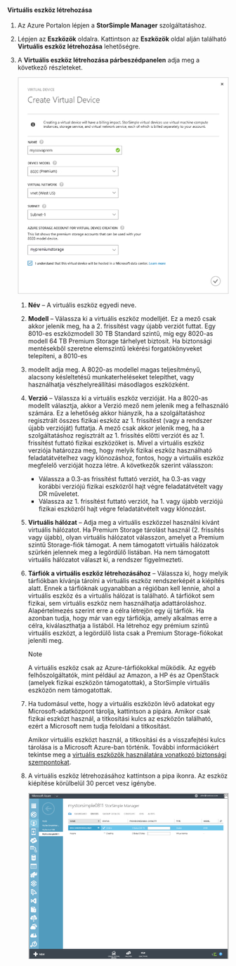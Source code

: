 #### <a name="to-create-a-virtual-device"></a>Virtuális eszköz létrehozása
1. Az Azure Portalon lépjen a **StorSimple Manager** szolgáltatáshoz.
2. Lépjen az **Eszközök** oldalra. Kattintson az **Eszközök** oldal alján található **Virtuális eszköz létrehozása** lehetőségre.
3. A **Virtuális eszköz létrehozása párbeszédpanelen** adja meg a következő részleteket.
   
    ![StorSimple virtuális eszköz létrehozása](./media/storsimple-create-virtual-device-u2/CreatePremiumsva1.png)
   
   1. **Név** – A virtuális eszköz egyedi neve.
   2. **Modell** – Válassza ki a virtuális eszköz modelljét. Ez a mező csak akkor jelenik meg, ha a 2. frissítést vagy újabb verziót futtat. Egy 8010-es eszközmodell 30 TB Standard szintű, míg egy 8020-as modell 64 TB Premium Storage tárhelyet biztosít. Ha biztonsági mentésekből szeretne elemszintű lekérési forgatókönyveket telepíteni, a 8010-es
   3.  modellt adja meg. A 8020-as modellel magas teljesítményű, alacsony késleltetésű munkaterheléseket telepíthet, vagy használhatja vészhelyreállítási másodlagos eszközként.
   4. **Verzió** – Válassza ki a virtuális eszköz verzióját. Ha a 8020-as modellt választja, akkor a Verzió mező nem jelenik meg a felhasználó számára. Ez a lehetőség akkor hiányzik, ha a szolgáltatáshoz regisztrált összes fizikai eszköz az 1. frissítést (vagy a rendszer újabb verzióját) futtatja. A mező csak akkor jelenik meg, ha a szolgáltatáshoz regisztrált az 1. frissítés előtti verziót és az 1. frissítést futtató fizikai eszközöket is. Mivel a virtuális eszköz verziója határozza meg, hogy melyik fizikai eszköz használható feladatátvételhez vagy klónozáshoz, fontos, hogy a virtuális eszköz megfelelő verzióját hozza létre. A következők szerint válasszon:
      
      * Válassza a 0.3-as frissítést futtató verziót, ha 0.3-as vagy korábbi verziójú fizikai eszközről hajt végre feladatátvételt vagy DR műveletet. 
      * Válassza az 1. frissítést futtató verziót, ha 1. vagy újabb verziójú fizikai eszközről hajt végre feladatátvételt vagy klónozást. 
   5. **Virtuális hálózat** – Adja meg a virtuális eszközzel használni kívánt virtuális hálózatot. Ha Premium Storage tárolást használ (2. frissítés vagy újabb), olyan virtuális hálózatot válasszon, amelyet a Premium szintű Storage-fiók támogat. A nem támogatott virtuális hálózatok szürkén jelennek meg a legördülő listában. Ha nem támogatott virtuális hálózatot választ ki, a rendszer figyelmezteti. 
   6. **Tárfiók a virtuális eszköz létrehozásához** – Válassza ki, hogy melyik tárfiókban kívánja tárolni a virtuális eszköz rendszerképét a kiépítés alatt. Ennek a tárfióknak ugyanabban a régióban kell lennie, ahol a virtuális eszköz és a virtuális hálózat is található. A tárfiókot sem fizikai, sem virtuális eszköz nem használhatja adattároláshoz. Alapértelmezés szerint erre a célra létrejön egy új tárfiók. Ha azonban tudja, hogy már van egy tárfiókja, amely alkalmas erre a célra, kiválaszthatja a listából. Ha létrehoz egy prémium szintű virtuális eszközt, a legördülő lista csak a Premium Storage-fiókokat jeleníti meg. 
      
      > [!NOTE]
      > A virtuális eszköz csak az Azure-tárfiókokkal működik. Az egyéb felhőszolgáltatók, mint például az Amazon, a HP és az OpenStack (amelyek fizikai eszközön támogatottak), a StorSimple virtuális eszközön nem támogatottak.
      > 
      > 
   7. Ha tudomásul vette, hogy a virtuális eszközön lévő adatokat egy Microsoft-adatközpont tárolja, kattintson a pipára. Amikor csak fizikai eszközt használ, a titkosítási kulcs az eszközön található, ezért a Microsoft nem tudja feloldani a titkosítást. 
      
       Amikor virtuális eszközt használ, a titkosítási és a visszafejtési kulcs tárolása is a Microsoft Azure-ban történik. További információkért tekintse meg a [virtuális eszközök használatára vonatkozó biztonsági szempontokat](../articles/storsimple/storsimple-security.md#storsimple-virtual-device-security).
   8. A virtuális eszköz létrehozásához kattintson a pipa ikonra. Az eszköz kiépítése körülbelül 30 percet vesz igénybe.
      
      ![StorSimple-virtuáliseszköz létrehozási fázisa](./media/storsimple-create-virtual-device-u2/StorSimple_VirtualDeviceCreating1M.png)



<!--HONumber=Jan17_HO1-->


